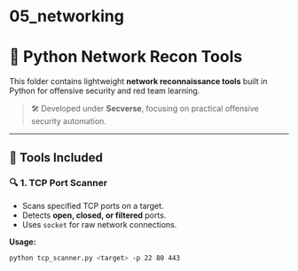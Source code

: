 # 05_networking
# 📡 Python Network Recon Tools

This folder contains lightweight **network reconnaissance tools** built in Python for offensive security and red team learning.  

> 🛠️ Developed under **Secverse**, focusing on practical offensive security automation.

---

## 📂 Tools Included

### 🔍 1. TCP Port Scanner
- Scans specified TCP ports on a target.  
- Detects **open, closed, or filtered** ports.  
- Uses `socket` for raw network connections.  

**Usage:**  
```bash
python tcp_scanner.py <target> -p 22 80 443

